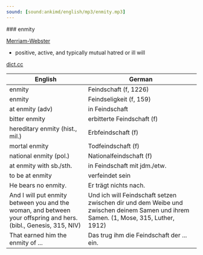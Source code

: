 ```yaml
---
sound: [sound:ankimd/english/mp3/enmity.mp3]
---
```


\### enmity

[Merriam-Webster](https://www.merriam-webster.com/dictionary/enmity)

- positive, active, and typically mutual hatred or ill will

[dict.cc](https://www.dict.cc/enmity)

| English        | German       |
| -------------- | ------------ |
| enmity | Feindschaft (f, 1226) |
| enmity | Feindseligkeit (f, 159) |
| at enmity (adv) | in Feindschaft |
| bitter enmity | erbitterte Feindschaft (f) |
| hereditary enmity (hist., mil.) | Erbfeindschaft (f) |
| mortal enmity | Todfeindschaft (f) |
| national enmity (pol.) | Nationalfeindschaft (f) |
| at enmity with sb./sth. | in Feindschaft mit jdm./etw. |
| to be at enmity | verfeindet sein |
| He bears no enmity. | Er trägt nichts nach. |
| And I will put enmity between you and the woman, and between your offspring and hers. (bibl., Genesis, 315, NIV) | Und ich will Feindschaft setzen zwischen dir und dem Weibe und zwischen deinem Samen und ihrem Samen. (1, Mose, 315, Luther, 1912) |
| That earned him the enmity of ... | Das trug ihm die Feindschaft der ... ein. |
